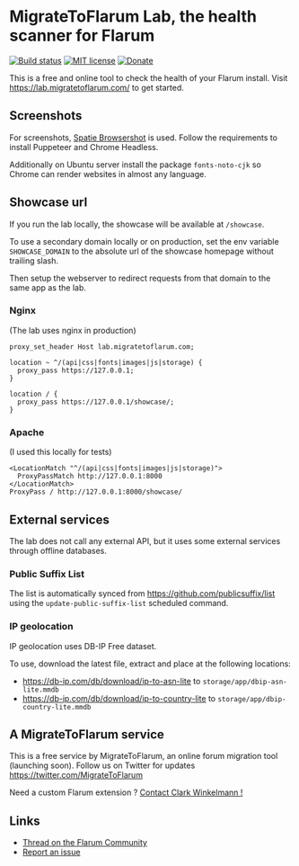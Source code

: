 # MigrateToFlarum Lab, the health scanner for Flarum

[![Build status](https://travis-ci.org/migratetoflarum/lab.migratetoflarum.com.svg?branch=master)](https://travis-ci.org/migratetoflarum/lab.migratetoflarum.com) [![MIT license](https://img.shields.io/badge/license-MIT-blue.svg)](https://github.com/migratetoflarum/lab.migratetoflarum.com/blob/master/LICENSE.txt) [![Donate](https://img.shields.io/badge/paypal-donate-yellow.svg)](https://www.paypal.me/clarkwinkelmann)

This is a free and online tool to check the health of your Flarum install.
Visit https://lab.migratetoflarum.com/ to get started.

## Screenshots

For screenshots, [Spatie Browsershot](https://github.com/spatie/browsershot#requirements) is used.
Follow the requirements to install Puppeteer and Chrome Headless.

Additionally on Ubuntu server install the package `fonts-noto-cjk` so Chrome can render websites in almost any language.

## Showcase url

If you run the lab locally, the showcase will be available at `/showcase`.

To use a secondary domain locally or on production, set the env variable `SHOWCASE_DOMAIN` to the absolute url of the showcase homepage without trailing slash.

Then setup the webserver to redirect requests from that domain to the same app as the lab.

### Nginx

(The lab uses nginx in production)

```
proxy_set_header Host lab.migratetoflarum.com;

location ~ ^/(api|css|fonts|images|js|storage) {
  proxy_pass https://127.0.0.1;
}

location / {
  proxy_pass https://127.0.0.1/showcase/;
}
```

### Apache

(I used this locally for tests)

```
<LocationMatch "^/(api|css|fonts|images|js|storage)">
  ProxyPassMatch http://127.0.0.1:8000
</LocationMatch>
ProxyPass / http://127.0.0.1:8000/showcase/
```

## External services

The lab does not call any external API, but it uses some external services through offline databases.

### Public Suffix List

The list is automatically synced from https://github.com/publicsuffix/list using the `update-public-suffix-list` scheduled command.

### IP geolocation

IP geolocation uses DB-IP Free dataset.

To use, download the latest file, extract and place at the following locations:

- https://db-ip.com/db/download/ip-to-asn-lite to `storage/app/dbip-asn-lite.mmdb`
- https://db-ip.com/db/download/ip-to-country-lite to `storage/app/dbip-country-lite.mmdb`

## A MigrateToFlarum service

This is a free service by MigrateToFlarum, an online forum migration tool (launching soon).
Follow us on Twitter for updates https://twitter.com/MigrateToFlarum

Need a custom Flarum extension ? [Contact Clark Winkelmann !](https://clarkwinkelmann.com/flarum)

## Links

- [Thread on the Flarum Community](https://discuss.flarum.org/d/10056-migratetoflarum-lab-the-health-scanner-for-flarum)
- [Report an issue](https://github.com/migratetoflarum/lab.migratetoflarum.com/issues)
